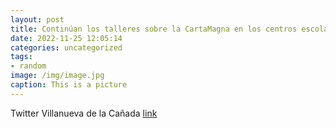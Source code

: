 ```yaml
---
layout: post
title: Continúan los talleres sobre la CartaMagna en los centros escolares públicos de VillanuevaDeLaCañada. Hoy se han impartido en ...
date: 2022-11-25 12:05:14
categories: uncategorized
tags:
- random
image: /img/image.jpg
caption: This is a picture
---
```

Twitter Villanueva de la Cañada [link](https://twitter.com/AytoVDLCanada/status/1595755684263784449)
